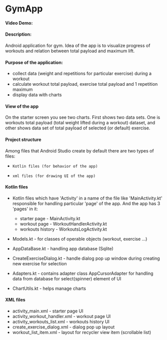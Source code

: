 # GymApp
#### Video Demo:  <URL HERE>
#### Description:
Android application for gym.
Idea of the app is to visualize progress of workouts and relation between total payload and maximum lift.

#### Purpose of the application:
- collect data (weight and repetitions for particular exercise) during a workout
- calculate workout total payload, exercise total payload and 1 repetition maximum
- display data with charts

#### View of the app
On the starter screen you see two charts. First shows two data sets. One is workouts total 
payload (total weight lifted during a workout) dataset,
and other shows data set of total payload of selected (or default) exercise.

#### Project structure
Among files that Android Studio create by default there are two types of files: 
-     Kotlin files (for behavior of the app) 
-     xml files (for drawing UI of the app)

#### Kotlin files
- Kotlin files which have 'Activity' in a name of the file like 'MainActivity.kt' responsible for handling
particular 'page' of the app. And the app has 3 'pages' in it:
    - starter page - MainActivity.kt
    -   workout page - WorkoutHandlerActivity.kt
    - workouts history - WorkoutsLogActivity.kt

- Models.kt - for classes of operable objects (workout, exercise ...)

- AppDataBase.kt - handling app database (Sqlite)

- CreateExerciseDialog.kt - handle dialog pop up window during creating new exercise for selection

- Adapters.kt - contains adapter class AppCursorAdapter for handling data from database for select(spinner) element of UI

- ChartUtils.kt - helps manage charts

#### XML files
- activity_main.xml - starter page UI
- activity_workout_handler.xml - workout page UI
- activity_workouts_list.xml - workouts history UI
- create_exercise_dialog.xml - dialog pop up layout
- workout_list_item.xml - layout for recycler view item (scrollable list)






